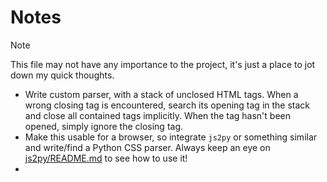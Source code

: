 # Notes   
> [!NOTE]   
> This file may not have any importance to the project, it's just a place to jot down my quick thoughts.   

* Write custom parser, with a stack of unclosed HTML tags. When a wrong closing tag is encountered, search its opening tag in the stack and close all contained tags implicitly. When the tag hasn't been opened, simply ignore the closing tag.   
* Make this usable for a browser, so integrate `js2py` or something similar and write/find a Python CSS parser. Always keep an eye on [js2py/README.md](https://github.com/PiotrDabkowski/Js2Py/blob/master/README.md) to see how to use it!   
* 
